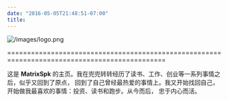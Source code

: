 ```yaml
---
date: "2016-05-05T21:48:51-07:00"
title: 
---
```



![/images/logo.png](/images/logo.png)

==============================================================================================

这是 **MatrixSpk** 的主页。我在兜兜转转经历了读书、工作、创业等一系列事情之后，似乎又回到了原点，
回到了自己曾经最热爱的事情上。我又开始找回自己，开始做我最喜欢的事情：投资、读书和跑步。从今而后，
忠于内心而活。